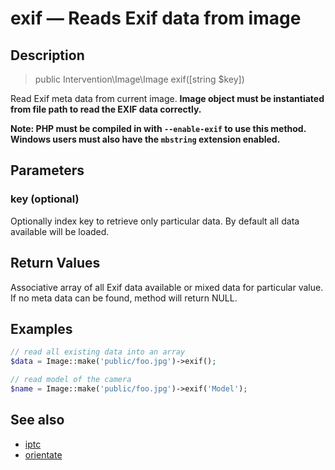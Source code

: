 # exif — Reads Exif data from image

## Description

> public Intervention\Image\Image exif([string $key])

Read Exif meta data from current image. **Image object must be instantiated from file path to read the EXIF data correctly.**

**Note: PHP must be compiled in with ```--enable-exif``` to use this method. Windows users must also have the ```mbstring``` extension enabled.**

## Parameters

### key (optional)
Optionally index key to retrieve only particular data. By default all data available will be loaded.


## Return Values
Associative array of all Exif data available or mixed data for particular value. If no meta data can be found, method will return NULL.

## Examples

```php
// read all existing data into an array
$data = Image::make('public/foo.jpg')->exif();

// read model of the camera
$name = Image::make('public/foo.jpg')->exif('Model');
```

## See also

- [iptc](/api/iptc)
- [orientate](/api/orientate)
